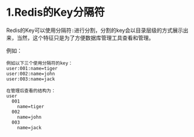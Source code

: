# 1.Redis的Key分隔符

Redis的Key可以使用分隔符`:`进行分割，分割的key会以目录层级的方式展示出来，当然，这个特征只是为了方便数据库管理工具查看和管理。

例如：

```
例如以下三个使用分隔符的key：
user:001:name=tiger
user:002:name=john
user:003:name=jack

在管理后查看的结构为：
user
  001
    name=tiger
  002
    name=john
  003
    name=jack
```
